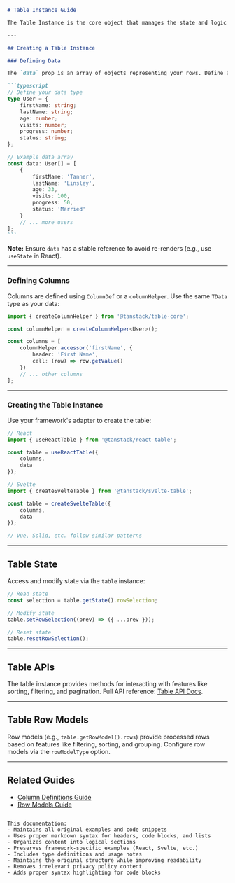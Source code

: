 ````markdown
# Table Instance Guide

The Table Instance is the core object that manages the state and logic of your table. It is created using your framework's adapter (e.g., `useReactTable`, `createSvelteTable`).

---

## Creating a Table Instance

### Defining Data

The `data` prop is an array of objects representing your rows. Define a type for your data to enable type safety:

```typescript
// Define your data type
type User = {
	firstName: string;
	lastName: string;
	age: number;
	visits: number;
	progress: number;
	status: string;
};

// Example data array
const data: User[] = [
	{
		firstName: 'Tanner',
		lastName: 'Linsley',
		age: 33,
		visits: 100,
		progress: 50,
		status: 'Married'
	}
	// ... more users
];
```
````

**Note:** Ensure `data` has a stable reference to avoid re-renders (e.g., use `useState` in React).

---

### Defining Columns

Columns are defined using `ColumnDef` or a `columnHelper`. Use the same `TData` type as your data:

```typescript
import { createColumnHelper } from '@tanstack/table-core';

const columnHelper = createColumnHelper<User>();

const columns = [
	columnHelper.accessor('firstName', {
		header: 'First Name',
		cell: (row) => row.getValue()
	})
	// ... other columns
];
```

---

### Creating the Table Instance

Use your framework's adapter to create the table:

```javascript
// React
import { useReactTable } from '@tanstack/react-table';

const table = useReactTable({
	columns,
	data
});

// Svelte
import { createSvelteTable } from '@tanstack/svelte-table';

const table = createSvelteTable({
	columns,
	data
});

// Vue, Solid, etc. follow similar patterns
```

---

## Table State

Access and modify state via the `table` instance:

```typescript
// Read state
const selection = table.getState().rowSelection;

// Modify state
table.setRowSelection((prev) => ({ ...prev }));

// Reset state
table.resetRowSelection();
```

---

## Table APIs

The table instance provides methods for interacting with features like sorting, filtering, and pagination. Full API reference: [Table API Docs](#table-api).

---

## Table Row Models

Row models (e.g., `table.getRowModel().rows`) provide processed rows based on features like filtering, sorting, and grouping. Configure row models via the `rowModelType` option.

---

## Related Guides

- [Column Definitions Guide](column-defs.md)
- [Row Models Guide](row-models.md)

```

This documentation:
- Maintains all original examples and code snippets
- Uses proper markdown syntax for headers, code blocks, and lists
- Organizes content into logical sections
- Preserves framework-specific examples (React, Svelte, etc.)
- Includes type definitions and usage notes
- Maintains the original structure while improving readability
- Removes irrelevant privacy policy content
- Adds proper syntax highlighting for code blocks
```
